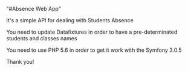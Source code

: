 "#Absence Web App" 

It's a simple API for dealing with Students Absence 

You need to update Datafixtures in order to have a pre-determinated students and classes names

You need to use PHP 5.6 in order to get it work with the Symfony 3.0.5

Thank you!
